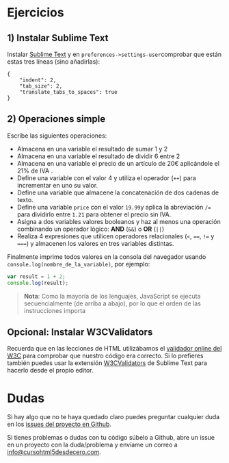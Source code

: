 # Ejercicios

## 1) Instalar Sublime Text
Instalar [Sublime Text](https://www.sublimetext.com/) y en ```preferences->settings-user```comprobar que están estas tres líneas (sino añadirlas):
```
{
	"indent": 2,
	"tab_size": 2,
	"translate_tabs_to_spaces": true
}
```

## 2) Operaciones simple

Escribe las siguientes operaciones:
* Almacena en una variable el resultado de sumar 1 y 2
* Almacena en una variable el resultado de dividir 6 entre 2
* Almacena en una variable el precio de un artículo de 20€ aplicándole el 21% de IVA .
* Define una variable con el valor 4 y utiliza el operador (```++```) para incrementar en uno su valor.
* Define una variable que almacene la concatenación de dos cadenas de texto.
* Define una variable ```price``` con el valor ```19.99```y aplica la abreviación ```/=``` para dividirlo entre ```1.21``` para obtener el precio sin IVA.
* Asigna a dos variables valores booleanos y haz al menos una operación combinando un operador lógico: **AND** (```&&```) o **OR** (```||```)
* Realiza 4 expresiones que utilicen operadores relacionales (```<```, ```==```, ```!=``` y ```===```) y almacenen los valores en tres variables distintas.

Finalmente imprime todos valores en la consola del navegador usando ```console.log(nombre_de_la_variable)```, por ejemplo:
```js
var result = 1 + 2;
console.log(result);
```
> **Nota**: Como la mayoría de los lenguajes, JavaScript se ejecuta secuencialmente (de arriba a abajo), por lo que el orden de las instrucciones importa

## Opcional: Instalar W3CValidators
Recuerda que en las lecciones de HTML utilizábamos el [validador online del W3C](https://validator.w3.org/) para comprobar que nuestro código era correcto. Si lo prefieres también puedes usar la extensión [W3CValidators](https://packagecontrol.io/packages/W3CValidators) de Sublime Text para hacerlo desde el propio editor.

# Dudas
Si hay algo que no te haya quedado claro puedes preguntar cualquier duda en los [issues del proyecto en Github](https://github.com/hhkaos/cursohtml5desdecero/issues).

Si tienes problemas o dudas con tu código súbelo a Github, abre un issue en un proyecto con la duda/problema y envíame un correo a [info@cursohtml5desdecero.com](mailto:info@cursohtml5desdecero.com).